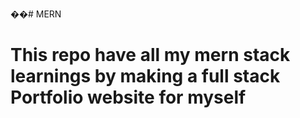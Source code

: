��#   M E R N 
 
 <h1> This repo have all my mern stack learnings by making a full stack Portfolio website for myself </h1>

